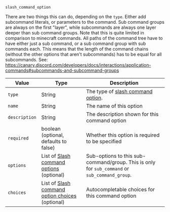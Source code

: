 `slash_command_option`

There are two things this can do, depending on the `type`.
Either add subcommand literals, or parameters to the command.
Sub command groups are always on the first "layer",
while subcommands are always one layer deeper than sub command groups.
Note that this is quite limited in comparison to minecraft commands.
All paths of the command tree have to have either just a sub command, or a sub command group with sub commands each.
This means that the length of the command chains (without the other options that aren't subcommands) has to be equal for all subcommands.
See: https://canary.discord.com/developers/docs/interactions/application-commands#subcommands-and-subcommand-groups

| Value         | Type                                                                                                  | Description                                                                                                                                                           |
|---------------|-------------------------------------------------------------------------------------------------------|-----------------------------------------------------------------------------------------------------------------------------------------------------------------------|
| `type`        | String                                                                                                | The type of [slash command option](https://discord.com/developers/docs/interactions/application-commands#application-command-object-application-command-option-type). |
| `name`        | String                                                                                                | The name of this option                                                                                                                                               |
| `description` | String                                                                                                | The description shown for this command option                                                                                                                         |
| `required`    | boolean (optional, defaults to false)                                                                 | Whether this option is required to be specified                                                                                                                       |
| `options`     | List of [Slash command options](/parsables/commands/slash-command-option.md) (optional)               | Sub-options to this sub-command/group. This is only for `sub_command` or `sub_command_group`.                                                                         |
| `choices`     | List of [Slash command option choices](/parsables/commands/slash-command-option-choice.md) (optional) | Autocompletable choices for this command option                                                                                                                       |